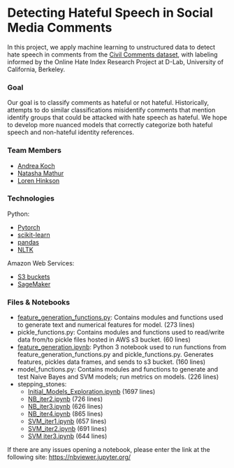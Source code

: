 # Detecting Hateful Speech in Social Media Comments

In this project, we apply machine learning to unstructured data to detect hate speech in comments from the [Civil Comments dataset](https://www.kaggle.com/c/jigsaw-unintended-bias-in-toxicity-classification), with labeling informed by the Online Hate Index Research Project at D-Lab, University of California, Berkeley.

### Goal
Our goal is to classify comments as hateful or not hateful. Historically, attempts to do similar classifications misidentify comments that mention identify groups that could be attacked with hate speech as hateful. We hope to develop more nuanced models that correctly categorize both hateful speech and non-hateful identity references.

### Team Members
- [Andrea Koch](https://github.com/kochandrea)
- [Natasha Mathur](https://github.com/lorenh516)
- [Loren Hinkson](https://github.com/natashamathur)

### Technologies
Python:
  - [Pytorch](https://pytorch.org/)
  - [scikit-learn](https://scikit-learn.org/stable/)
  - [pandas](https://pandas.pydata.org/)
  - [NLTK](https://www.nltk.org/)
  
Amazon Web Services:
  - [S3 buckets](https://aws.amazon.com/s3/)
  - [SageMaker](https://aws.amazon.com/sagemaker/)

### Files & Notebooks
- [feature_generation_functions.py](https://github.com/natashamathur/no_hate_all_love/blob/master/feature_generation_functions.py):  Contains modules and functions used to generate text and numerical features for model. (273 lines)
- pickle_functions.py:  Contains modules and functions used to read/write data from/to pickle files hosted in AWS s3 bucket. (60 lines)
- [feature_generation.ipynb](https://github.com/natashamathur/no_hate_all_love/blob/master/feature_generation.ipynb):  Python 3 notebook used to run functions from feature_generation_functions.py and pickle_functions.py.  Generates features, pickles data frames, and sends to s3 bucket. (160 lines)
- model_functions.py: Contains modules and functions to generate and test Naive Bayes and SVM models; run metrics on models. (226 lines)
- stepping_stones:
  - [Initial_Models_Exploration.ipynb](https://github.com/natashamathur/no_hate_all_love/blob/master/stepping_stones/Initial_Models_Exploration.ipynb) (1697 lines)
  - [NB_iter2.ipynb](https://github.com/natashamathur/no_hate_all_love/blob/master/stepping_stones/NB_iter2.ipynb) (726 lines)
  - [NB_iter3.ipynb](https://github.com/natashamathur/no_hate_all_love/blob/master/stepping_stones/NB_iter3.ipynb) (626 lines)
  - [NB_iter4.ipynb](https://github.com/natashamathur/no_hate_all_love/blob/master/stepping_stones/NB_iter4.ipynb) (865 lines)
  - [SVM_iter1.ipynb](https://github.com/natashamathur/no_hate_all_love/blob/master/stepping_stones/SVM_iter1.ipynb) (657 lines)
  - [SVM_iter2.ipynb](https://github.com/natashamathur/no_hate_all_love/blob/master/stepping_stones/SVM_iter2.ipynb) (691 lines)
  - [SVM iter3.ipynb](https://github.com/natashamathur/no_hate_all_love/blob/master/stepping_stones/SVM_iter3.ipynb) (644 lines)

If there are any issues opening a notebook, please enter the link at the following site: https://nbviewer.jupyter.org/
